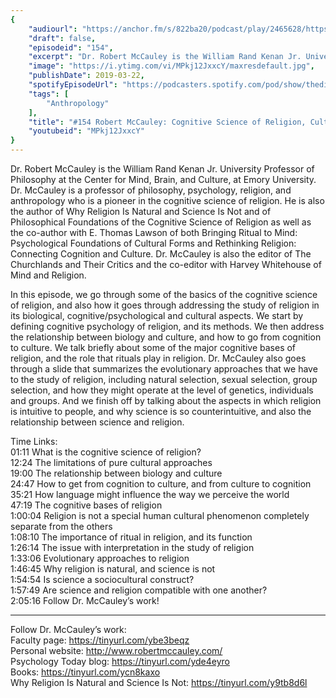 ```yaml
---
{
	"audiourl": "https://anchor.fm/s/822ba20/podcast/play/2465628/https%3A%2F%2Fd3ctxlq1ktw2nl.cloudfront.net%2Fproduction%2F2019-1-23%2F10379891-44100-2-26732b7fea782.m4a",
	"draft": false,
	"episodeid": "154",
	"excerpt": "Dr. Robert McCauley is the William Rand Kenan Jr. University Professor of Philosophy at the Center for Mind, Brain, and Culture, at Emory University. Dr. McCauley is a professor of philosophy, psychology, religion, and anthropology who is a pioneer in the cognitive science of religion. He is also the author of Why Religion Is Natural and Science Is Not and of Philosophical Foundations of the Cognitive Science of Religion as well as the co-author with E. Thomas Lawson of both Bringing Ritual to Mind: Psychological Foundations of Cultural Forms and Rethinking Religion: Connecting Cognition and Culture.  Dr. McCauley is also the editor of The Churchlands and Their Critics and the co-editor with Harvey Whitehouse of Mind and Religion.",
	"image": "https://i.ytimg.com/vi/MPkj12JxxcY/maxresdefault.jpg",
	"publishDate": 2019-03-22,
	"spotifyEpisodeUrl": "https://podcasters.spotify.com/pod/show/thedissenter/episodes/154-Robert-McCauley-Cognitive-Science-of-Religion--Culture--Cognition--Evolution--and-Ritual-e39ocs",
	"tags": [
		"Anthropology"
	],
	"title": "#154 Robert McCauley: Cognitive Science of Religion, Culture, Cognition, Evolution, and Ritual",
	"youtubeid": "MPkj12JxxcY"
}
---
```

Dr. Robert McCauley is the William Rand Kenan Jr. University Professor of Philosophy at the Center for Mind, Brain, and Culture, at Emory University. Dr. McCauley is a professor of philosophy, psychology, religion, and anthropology who is a pioneer in the cognitive science of religion. He is also the author of Why Religion Is Natural and Science Is Not and of Philosophical Foundations of the Cognitive Science of Religion as well as the co-author with E. Thomas Lawson of both Bringing Ritual to Mind: Psychological Foundations of Cultural Forms and Rethinking Religion: Connecting Cognition and Culture.  Dr. McCauley is also the editor of The Churchlands and Their Critics and the co-editor with Harvey Whitehouse of Mind and Religion.

In this episode, we go through some of the basics of the cognitive science of religion, and also how it goes through addressing the study of religion in its biological, cognitive/psychological and cultural aspects. We start by defining cognitive psychology of religion, and its methods. We then address the relationship between biology and culture, and how to go from cognition to culture. We talk briefly about some of the major cognitive bases of religion, and the role that rituals play in religion. Dr. McCauley also goes through a slide that summarizes the evolutionary approaches that we have to the study of religion, including natural selection, sexual selection, group selection, and how they might operate at the level of genetics, individuals and groups. And we finish off by talking about the aspects in which religion is intuitive to people, and why science is so counterintuitive, and also the relationship between science and religion.

Time Links:  
<time>01:11</time> What is the cognitive science of religion?  
<time>12:24</time> The limitations of pure cultural approaches                           
<time>19:00</time> The relationship between biology and culture      
<time>24:47</time> How to get from cognition to culture, and from culture to cognition                 
<time>35:21</time> How language might influence the way we perceive the world              
<time>47:19</time> The cognitive bases of religion                 
<time>1:00:04</time> Religion is not a special human cultural phenomenon completely separate from the others           
<time>1:08:10</time> The importance of ritual in religion, and its function   
<time>1:26:14</time> The issue with interpretation in the study of religion  
<time>1:33:06</time> Evolutionary approaches to religion    
<time>1:46:45</time> Why religion is natural, and science is not     
<time>1:54:54</time> Is science a sociocultural construct?  
<time>1:57:49</time> Are science and religion compatible with one another?    
<time>2:05:16</time> Follow Dr. McCauley’s work!      

---

Follow Dr. McCauley’s work:  
Faculty page: https://tinyurl.com/ybe3beqz  
Personal website: http://www.robertmccauley.com/  
Psychology Today blog: https://tinyurl.com/yde4eyro  
Books: https://tinyurl.com/ycn8kaxo  
Why Religion Is Natural and Science Is Not: https://tinyurl.com/y9tb8d6l
